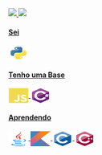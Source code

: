 
 <div>
  <a href="https://github.com/imNeuki">
  <img height="180em" src="https://github-readme-stats.vercel.app/api?username=imNeuki&show_icons=true&theme=dark&include_all_commits=true&count_private=true"/>
  <img height="180em" src="https://github-readme-stats.vercel.app/api/top-langs/?username=imNeuki&layout=compact&langs_count=7&theme=dark"/>
 <div style="display: inline_block">
  <h4>Sei</h4>
  <img align="center" alt="NeukiPython" height="30" width="40" src="https://raw.githubusercontent.com/devicons/devicon/master/icons/python/python-original.svg">
  <h4>Tenho uma Base</h4>
  <img align="center" alt="NeukiJs" height="30" width="40" src="https://raw.githubusercontent.com/devicons/devicon/master/icons/javascript/javascript-plain.svg">
  <img align="center" alt="NeukiCsharp" height="30" width="40" src="https://raw.githubusercontent.com/devicons/devicon/master/icons/csharp/csharp-original.svg">
  <h4>Aprendendo</h4>
  <img align="center" alt="NeukiJava" height="30" width = "40" src="https://raw.githubusercontent.com/devicons/devicon/master/icons/java/java-original.svg">
  <img align="center" alt="NeukiKotlin" height="30" width = "40" src="https://raw.githubusercontent.com/devicons/devicon/master/icons/kotlin/kotlin-original.svg">
  <img align="center" alt="NeukiC" height="30" width = "40" src="https://raw.githubusercontent.com/devicons/devicon/master/icons/c/c-original.svg">
  <img align="center" alt="NeukiCPP" height="30" width = "40" src="https://raw.githubusercontent.com/devicons/devicon/master/icons/cplusplus/cplusplus-original.svg">
</div>
</div>

